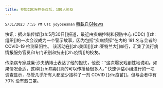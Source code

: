 ```yaml
---
title: 参加CDC疾控会议后，180人染疫
---
```

`5/31/2023 7:55 PM UTC yoyoseaman` [轉載自GNews](https://gnews.org/articles/1346884)

快讯：据火焰传媒[[zh:5月30日]]报道，最近由疾病控制和预防中心 (CDC) [[zh:组织]]的一次会议成为一个警示故事，因为包括“疾病侦探”在内的 181 名与会者的 COVID-19 检测呈阳性。 该活动在[[zh:美国]][[zh:亚特兰大]]举行，汇集了流行病情报服务官员和专门识别和抗击[[zh:疫情]]的校友。 

传染病专家威廉·沙夫纳博士表达了他的担忧，他说：“这次爆发戏剧性地说明，如果情况合适，这种[[zh:病毒]]真的可以传播给很多人。” 快速评估小组进行的一项调查显示，尽管几乎所有人都至少接种了一剂 COVID [[zh:疫苗]]，但与会者中有 70% 没有戴口罩。  


